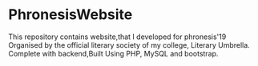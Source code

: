 # PhronesisWebsite

This repository contains website,that I developed for phronesis'19 Organised by the official literary society of my college, Literary Umbrella. Complete with backend,Built Using PHP, MySQL and bootstrap.
